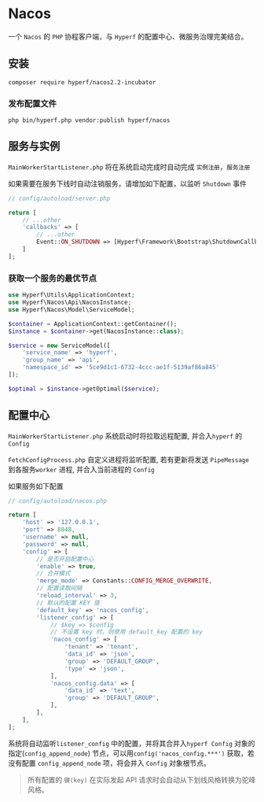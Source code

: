 # Nacos

一个 `Nacos` 的 `PHP` 协程客户端，与 `Hyperf` 的配置中心、微服务治理完美结合。

## 安装

```shell
composer require hyperf/nacos2.2-incubator
```

### 发布配置文件

```shell
php bin/hyperf.php vendor:publish hyperf/nacos
```

## 服务与实例

`MainWorkerStartListener.php` 将在系统启动完成时自动完成 `实例注册`，`服务注册`

如果需要在服务下线时自动注销服务，请增加如下配置，以监听 `Shutdown` 事件

```php
// config/autoload/server.php

return [
    // ...other
    'callbacks' => [
        // ...other
        Event::ON_SHUTDOWN => [Hyperf\Framework\Bootstrap\ShutdownCallback::class, 'onShutdown']
    ]
];
```

### 获取一个服务的最优节点

```php
use Hyperf\Utils\ApplicationContext;
use Hyperf\Nacos\Api\NacosInstance;
use Hyperf\Nacos\Model\ServiceModel;

$container = ApplicationContext::getContainer();
$instance = $container->get(NacosInstance::class);

$service = new ServiceModel([
    'service_name' => 'hyperf',
    'group_name' => 'api',
    'namespace_id' => '5ce9d1c1-6732-4ccc-ae1f-5139af86a845'
]);

$optimal = $instance->getOptimal($service);

```

## 配置中心

`MainWorkerStartListener.php` 系统启动时将拉取远程配置, 并合入`hyperf` 的 `Config`

`FetchConfigProcess.php` 自定义进程将监听配置, 若有更新将发送 `PipeMessage` 到各服务`worker` 进程, 并合入当前进程的 `Config`

如果服务如下配置

```php
// config/autoload/nacos.php

return [
    'host' => '127.0.0.1',
    'port' => 8848,
    'username' => null,
    'password' => null,
    'config' => [
        // 是否开启配置中心
        'enable' => true,
        // 合并模式
        'merge_mode' => Constants::CONFIG_MERGE_OVERWRITE,
        // 配置读取间隔
        'reload_interval' => 3,
        // 默认的配置 KEY 值
        'default_key' => 'nacos_config',
        'listener_config' => [
            // $key => $config
            // 不设置 key 时，则使用 default_key 配置的 key
            'nacos_config' => [
                'tenant' => 'tenant',
                'data_id' => 'json',
                'group' => 'DEFAULT_GROUP',
                'type' => 'json',
            ],
            'nacos_config.data' => [
                'data_id' => 'text',
                'group' => 'DEFAULT_GROUP',
            ],
        ],
    ],
];
```

系统将自动监听`listener_config` 中的配置，并将其合并入`hyperf Config` 对象的指定(`config_append_node`) 节点，可以用`config('nacos_config.***')`
获取，若没有配置 `config_append_node` 项，将会并入 `Config` 对象根节点。

> 所有配置的 `键(key)` 在实际发起 API 请求时会自动从下划线风格转换为驼峰风格。
